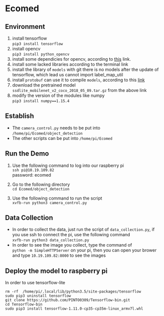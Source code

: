 # Ecomed

## Environment
1.	install tensorflow   
	```pip3 install tensorflow```
2.	install opencv  
	```pip3 install python_opencv```
3.	install some dependicies for opencv, according to [this](https://github.com/amymcgovern/pyparrot/issues/34) link.  
4. 	install some lacked libraries according to the terminal link
5.	install the library of `models` with git
	there is no models after the update of tensorflow, which lead us cannot import label_map_util
6.	install `protobuf` can use it to compile `models`, according to this [link](https://github.com/EdjeElectronics/TensorFlow-Object-Detection-on-the-Raspberry-Pi/blob/master/README.md)
7. 	download the pretrained model `ssdlite_mobilenet_v2_coco_2018_05_09.tar.gz` from the above link
8.	modify the version of the modules like numpy  
```pip3 install numpy==1.15.4```

## Establish
* The `camera_control.py` needs to be put into `/home/pi/Ecomed/object_detection`
* The other scripts can be put into `/home/pi/Ecomed`

## Run the Demo
1. Use the following command to log into our raspberry pi  
```ssh pi@10.19.109.82```  
password: ecomed

2. Go to the following directory  
```cd Ecomed/object_detection```

3. Use the following command to run the script  
```xvfb-run python3 camera_control.py```

## Data Collection
* In order to collect the data, just run the script of `data_collection.py`, if you use ssh to connect the pi, use the following command  
```xvfb-run python3 data_collection.py``` 
* In order to see the image you collect, type the command of   
```python -m SimpleHTTPServer``` on your pi, 
then you can open your brower and type `10.19.109.82:8000` to see the images

## Deploy the model to raspberry pi
In order to use tensorflow-lite
```
rm -rf  /home/pi/.local/lib/python3.5/site-packages/tensorflow
sudo pip3 uninstall tensorflow
git clone https://github.com/PINTO0309/Tensorflow-bin.git
cd Tensorflow-bin
sudo pip3 install tensorflow-1.11.0-cp35-cp35m-linux_armv7l.whl
```

